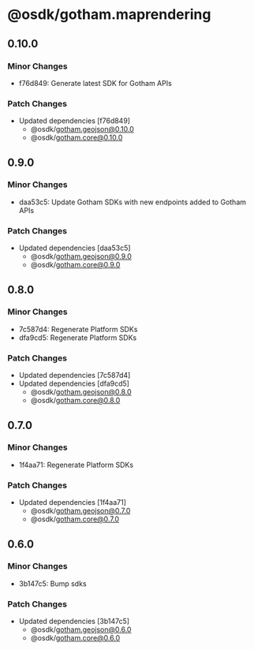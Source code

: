 # @osdk/gotham.maprendering

## 0.10.0

### Minor Changes

- f76d849: Generate latest SDK for Gotham APIs

### Patch Changes

- Updated dependencies [f76d849]
  - @osdk/gotham.geojson@0.10.0
  - @osdk/gotham.core@0.10.0

## 0.9.0

### Minor Changes

- daa53c5: Update Gotham SDKs with new endpoints added to Gotham APIs

### Patch Changes

- Updated dependencies [daa53c5]
  - @osdk/gotham.geojson@0.9.0
  - @osdk/gotham.core@0.9.0

## 0.8.0

### Minor Changes

- 7c587d4: Regenerate Platform SDKs
- dfa9cd5: Regenerate Platform SDKs

### Patch Changes

- Updated dependencies [7c587d4]
- Updated dependencies [dfa9cd5]
  - @osdk/gotham.geojson@0.8.0
  - @osdk/gotham.core@0.8.0

## 0.7.0

### Minor Changes

- 1f4aa71: Regenerate Platform SDKs

### Patch Changes

- Updated dependencies [1f4aa71]
  - @osdk/gotham.geojson@0.7.0
  - @osdk/gotham.core@0.7.0

## 0.6.0

### Minor Changes

- 3b147c5: Bump sdks

### Patch Changes

- Updated dependencies [3b147c5]
  - @osdk/gotham.geojson@0.6.0
  - @osdk/gotham.core@0.6.0
